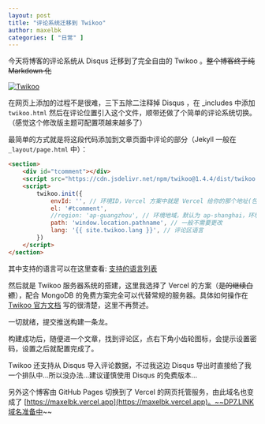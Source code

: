 ```yaml
---
layout: post
title: "评论系统迁移到 Twikoo"
author: maxelbk
categories: [ "日常" ]
---
```


今天将博客的评论系统从 Disqus 迁移到了完全自由的 Twikoo 。~~整个博客终于纯 Markdown 化~~

[![Twikoo](https://raw.githubusercontent.com/imaegoo/twikoo/dev/docs/static/logo.png)](https://twikoo.js.org/)

在网页上添加的过程不是很难，三下五除二注释掉 Disqus ，在 _includes 中添加 `twikoo.html` 然后在评论位置引入这个文件，顺带还做了个简单的评论系统切换。（感觉这个修改版主题可配置项越来越多了）

最简单的方式就是将这段代码添加到文章页面中评论的部分<!--MORE-->（Jekyll 一般在 `_layout/page.html` 中）：

```html
<section>
    <div id="tcomment"></div>
    <script src="https://cdn.jsdelivr.net/npm/twikoo@1.4.4/dist/twikoo.all.min.js"></script>
    <script>
        twikoo.init({
            envId: '', // 环境ID，Vercel 方案中就是 Vercel 给你的那个地址(包括开头的https)
            el: '#tcomment',
            //region: 'ap-guangzhou', // 环境地域，默认为 ap-shanghai，环境地域不是上海需传此参数
            path: 'window.location.pathname', // 一般不需要更改
            lang: '{{ site.twikoo.lang }}', // 评论区语言
        })
    </script>
</section>
```

其中支持的语言可以在这里查看: [支持的语言列表](https://github.com/imaegoo/twikoo/blob/dev/src/js/utils/i18n/index.js)

然后就是 Twikoo 服务器系统的搭建，这里我选择了 Vercel 的方案（~~是的继续白嫖~~），配合 MongoDB 的免费方案完全可以代替常规的服务器。具体如何操作在 [Twikoo 官方文档](https://twikoo.js.org/quick-start.html#vercel-%E9%83%A8%E7%BD%B2) 写的很清楚，这里不再赘述。

一切就绪，提交推送构建一条龙。

构建成功后，随便进一个文章，找到评论区，点右下角小齿轮图标，会提示设置密码，设置之后就配置完成了。

Twikoo 还支持从 Disqus 导入评论数据，不过我这边 Disqus 导出时直接给了我一个排队中...所以没办法...建议谨慎使用 Disqus 的免费版本...

另外这个博客由 GitHub Pages 切换到了 Vercel 的网页托管服务，由此域名也变成了 [https://maxelbk.vercel.app](https://maxelbk.vercel.app)。~~DP7.LINK域名准备中~~
